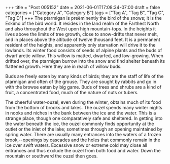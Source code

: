 +++
title = "Post 005152"
date = 2021-06-01T17:08:34-07:00
draft = false
categories = ["Category A", "Category B"]
tags = ["Tag A", "Tag B", "Tag C", "Tag D"]
+++
The ptarmigan is preëminently the bird of the snows; it is the Eskimo of the bird world. It resides in the land realm of the Farthest North and also throughout the West upon high mountain-tops. In the heights it lives above the limits of tree growth, close to snow-drifts that never melt, and in places above the altitude of twelve thousand feet. It is a permanent resident of the heights, and apparently only starvation will drive it to the lowlands. Its winter food consists of seeds of alpine plants and the buds of dwarf arctic willow. This willow is matted, dwarfed, and low-growing. When drifted over, the ptarmigan burrow into the snow and find shelter beneath its flattened growth. Here they are in reach of willow buds.

Buds are freely eaten by many kinds of birds; they are the staff of life of the ptarmigan and often of the grouse. They are sought by rabbits and go in with the browse eaten by big game. Buds of trees and shrubs are a kind of fruit, a concentrated food, much of the nature of nuts or tubers.

The cheerful water-ouzel, even during the winter, obtains much of its food from the bottom of brooks and lakes. The ouzel spends many winter nights in nooks and niches in the bank between the ice and the water. This is a strange place, though one comparatively safe and sheltered. In getting into the water beneath the ice, the ouzel commonly finds opportunity at the outlet or the inlet of the lake; sometimes through an opening maintained by spring water. There are usually many entrances into the waters of a frozen brook,--openings by cascades and the holes that commonly remain in the ice over swift waters. Excessive snow or extreme cold may close all entrances and thus exclude the ouzel from both food and water. Down the mountain or southward the ouzel then goes.
